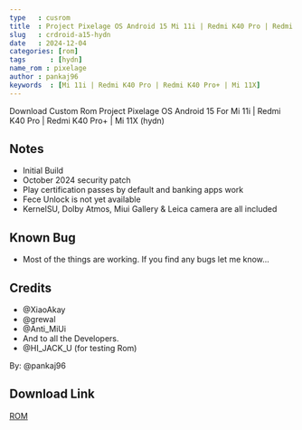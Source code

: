 ```yaml
---
type   : cusrom
title  : Project Pixelage OS Android 15 Mi 11i | Redmi K40 Pro | Redmi K40 Pro+ | Mi 11X
slug   : crdroid-a15-hydn
date   : 2024-12-04
categories: [rom]
tags      : [hydn]
name_rom : pixelage
author : pankaj96
keywords  : [Mi 11i | Redmi K40 Pro | Redmi K40 Pro+ | Mi 11X]
---
```


Download Custom Rom Project Pixelage OS Android 15 For Mi 11i | Redmi K40 Pro | Redmi K40 Pro+ | Mi 11X (hydn)

## Notes
- Initial Build
- October 2024 security patch
- Play certification passes by default and banking apps work
- Fece Unlock is not yet available 
- KernelSU, Dolby Atmos, Miui Gallery & Leica camera are all included 

## Known Bug
- Most of the things are working. If you find any bugs let me know...

## Credits
- @XiaoAkay 
- @grewal
- @Anti_MiUi
- And to all the Developers.
- @HI_JACK_U (for testing Rom)

By: @pankaj96

## Download Link
[ROM](https://gofile.io/d/1QJ0ab)
